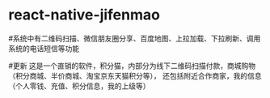 # react-native-jifenmao
#系统中有二维码扫描、微信朋友圈分享、百度地图、上拉加载、下拉刷新、调用系统的电话短信等功能

#更新
这是一个直销的软件，积分猫，内部分为线下二维码扫描付款，商城购物（积分商城、半价商城、淘宝京东天猫积分等），
还包括附近合作商家，我的信息（个人零钱、充值、积分信息，我的上级等）

